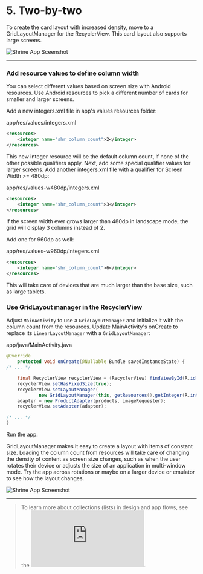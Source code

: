 # 5. Two-by-two

To create the card layout with increased density, move to a GridLayoutManager for the RecyclerView. This card layout also supports large screens.

![Shrine App Sceenshot](https://codelabs.developers.google.com/codelabs/mdc-android/img/65a9ebc87a9df332.png)

***

### Add resource values to define column width
You can select different values based on screen size with Android resources. Use Android resources to pick a different number of cards for smaller and larger screens.

Add a new integers.xml file in app's values resources folder:

app/res/values/integers.xml

```xml
<resources>
    <integer name="shr_column_count">2</integer>
</resources>
```

This new integer resource will be the default column count, if none of the other possible qualifiers apply. Next, add some special qualifier values for larger screens. Add another integers.xml file with a qualifier for Screen Width >= 480dp:

app/res/values-w480dp/integers.xml

```xml
<resources>
    <integer name="shr_column_count">3</integer>
</resources>
```

If the screen width ever grows larger than 480dp in landscape mode, the grid will display 3 columns instead of 2.

Add one for 960dp as well:

app/res/values-w960dp/integers.xml

```xml
<resources>
    <integer name="shr_column_count">6</integer>
</resources>
```

This will take care of devices that are much larger than the base size, such as large tablets.

### Use GridLayout manager in the RecyclerView
Adjust `MainActivity` to use a `GridLayoutManager` and initialize it with the column count from the resources. Update MainActivity's onCreate to replace its `LinearLayoutManager` with a `GridLayoutManager`:

app/java/MainActivity.java

```java
@Override
    protected void onCreate(@Nullable Bundle savedInstanceState) {
/* ... */

    final RecyclerView recyclerView = (RecyclerView) findViewById(R.id.product_list);
    recyclerView.setHasFixedSize(true);
    recyclerView.setLayoutManager(
            new GridLayoutManager(this, getResources().getInteger(R.integer.shr_column_count)));
    adapter = new ProductAdapter(products, imageRequester);
    recyclerView.setAdapter(adapter);

/* ... */
}
```

Run the app:

GridLayoutManager makes it easy to create a layout with items of constant size.
Loading the column count from resources will take care of changing the density of content as screen size changes, such as when the user rotates their device or adjusts the size of an application in multi-window mode.
Try the app across rotations or maybe on a larger device or emulator to see how the layout changes.

![Shrine App Screenshot](https://codelabs.developers.google.com/codelabs/mdc-android/img/62c118c0561aeaf1.png)

***

> To learn more about collections (lists) in design and app flows, see the ![Material Design guidelines](https://material.io/guidelines/components/lists.html#lists-actions).

